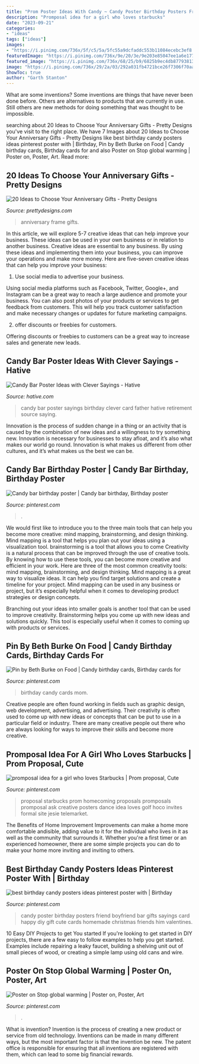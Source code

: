 ```yaml
---
title: "Prom Poster Ideas With Candy ~ Candy Poster Birthday Posters Friend Boyfriend Bar Gifts Sayings Card Happy Diy Gift Cute Cards Homemade Christmas Friends Him Valentines"
description: "Promposal idea for a girl who loves starbucks"
date: "2023-09-21"
categories:
- "ideas"
tags: ["ideas"]
images:
- "https://i.pinimg.com/736x/5f/c5/5a/5fc55a9dcfaddc553b11084ecebc3ef8.jpg"
featuredImage: "https://i.pinimg.com/736x/9e/20/3e/9e203e85047ee1a6e177c79a283cd81a.jpg"
featured_image: "https://i.pinimg.com/736x/68/25/b9/6825b9ec4db87793813fa1e2add2e8c4---birthday-birthday-gifts.jpg"
image: "https://i.pinimg.com/736x/29/2a/03/292a031fb4721bce26f7306f70aabfa9--dance-proposal-proposal-ideas.jpg"
ShowToc: true
author: "Garth Stanton"
---
```



What are some inventions?
Some inventions are things that have never been done before. Others are alternatives to products that are currently in use. Still others are new methods for doing something that was thought to be impossible.

	

		
searching about 20 Ideas to Choose Your Anniversary Gifts - Pretty Designs you've visit to the right place. We have 7 Images about 20 Ideas to Choose Your Anniversary Gifts - Pretty Designs like best birthday candy posters ideas pinterest poster with | Birthday, Pin by Beth Burke on Food | Candy birthday cards, Birthday cards for and also Poster on Stop global warming | Poster on, Poster, Art. Read more:
		
    
## 20 Ideas To Choose Your Anniversary Gifts - Pretty Designs

<img loading=lazy src="https://www.prettydesigns.com/wp-content/uploads/2015/06/Photo-Frame.jpg" onerror="this.onerror=null;this.src='https://tse2.mm.bing.net/th?id=OIP.Q4T0GwM3vH_PCg8azBS8eQHaJ3&amp;pid=15.1';" alt="20 Ideas to Choose Your Anniversary Gifts - Pretty Designs">

_Source: prettydesigns.com_

>anniversary frame gifts. 

	

In this article, we will explore 5-7 creative ideas that can help improve your business. These ideas can be used in your own business or in relation to another business.
Creative ideas are essential to any business. By using these ideas and implementing them into your business, you can improve your operations and make more money. Here are five-seven creative ideas that can help you improve your business:
1. Use social media to advertise your business.

Using social media platforms such as Facebook, Twitter, Google+, and Instagram can be a great way to reach a large audience and promote your business. You can also post photos of your products or services to get feedback from customers. This will help you track customer satisfaction and make necessary changes or updates for future marketing campaigns.

2. offer discounts or freebies for customers.

Offering discounts or freebies to customers can be a great way to increase sales and generate new leads.

    
## Candy Bar Poster Ideas With Clever Sayings - Hative

<img loading=lazy src="https://hative.com/wp-content/uploads/2015/01/candy-bar-sayings/12-candy-bar-saying-ideas.jpg" onerror="this.onerror=null;this.src='https://tse2.mm.bing.net/th?id=OIP.xXtAGYzQS3vZBkdTWtcs0wHaJ4&amp;pid=15.1';" alt="Candy Bar Poster Ideas with Clever Sayings - Hative">

_Source: hative.com_

>candy bar poster sayings birthday clever card father hative retirement source saying. 

	

Innovation is the process of sudden change in a thing or an activity that is caused by the combination of new ideas and a willingness to try something new. Innovation is necessary for businesses to stay afloat, and it’s also what makes our world go round. Innovation is what makes us different from other cultures, and it’s what makes us the best we can be.

    
## Candy Bar Birthday Poster | Candy Bar Birthday, Birthday Poster

<img loading=lazy src="https://i.pinimg.com/736x/9e/20/3e/9e203e85047ee1a6e177c79a283cd81a.jpg" onerror="this.onerror=null;this.src='https://tse4.mm.bing.net/th?id=OIP.ClnsEW1OKm23GYUkC34y1wHaJ3&amp;pid=15.1';" alt="Candy bar birthday poster | Candy bar birthday, Birthday poster">

_Source: pinterest.com_

>. 

	

We would first like to introduce you to the three main tools that can help you become more creative: mind mapping, brainstorming, and design thinking. Mind mapping is a tool that helps you plan out your ideas using a visualization tool. brainstorming is a tool that allows you to come
Creativity is a natural process that can be improved through the use of creative tools. By knowing how to use these tools, you can become more creative and efficient in your work. Here are three of the most common creativity tools: mind mapping, brainstorming, and design thinking.
Mind mapping is a great way to visualize ideas. It can help you find target solutions and create a timeline for your project. Mind mapping can be used in any business or project, but it’s especially helpful when it comes to developing product strategies or design concepts.

Branching out your ideas into smaller goals is another tool that can be used to improve creativity. Brainstorming helps you come up with new ideas and solutions quickly. This tool is especially useful when it comes to coming up with products or services.

    
## Pin By Beth Burke On Food | Candy Birthday Cards, Birthday Cards For

<img loading=lazy src="https://i.pinimg.com/736x/68/25/b9/6825b9ec4db87793813fa1e2add2e8c4---birthday-birthday-gifts.jpg" onerror="this.onerror=null;this.src='https://tse3.mm.bing.net/th?id=OIP.eomc5SujciW6NQP2NdN9hQHaJ4&amp;pid=15.1';" alt="Pin by Beth Burke on Food | Candy birthday cards, Birthday cards for">

_Source: pinterest.com_

>birthday candy cards mom. 

	

Creative people are often found working in fields such as graphic design, web development, advertising, and advertising. Their creativity is often used to come up with new ideas or concepts that can be put to use in a particular field or industry. There are many creative people out there who are always looking for ways to improve their skills and become more creative.

    
## Promposal Idea For A Girl Who Loves Starbucks | Prom Proposal, Cute

<img loading=lazy src="https://i.pinimg.com/736x/29/2a/03/292a031fb4721bce26f7306f70aabfa9--dance-proposal-proposal-ideas.jpg" onerror="this.onerror=null;this.src='https://tse1.mm.bing.net/th?id=OIP.Qwj8MQwxXnS-FJP-eUBk-wHaJ3&amp;pid=15.1';" alt="promposal idea for a girl who loves Starbucks | Prom proposal, Cute">

_Source: pinterest.com_

>proposal starbucks prom homecoming proposals promposals promposal ask creative posters dance idea loves golf hoco invites formal site jesie telemarket. 

	

The Benefits of Home Improvement
Improvements can make a home more comfortable andisible, adding value to it for the individual who lives in it as well as the community that surrounds it. Whether you're a first timer or an experienced homeowner, there are some simple projects you can do to make your home more inviting and inviting to others.

    
## Best Birthday Candy Posters Ideas Pinterest Poster With | Birthday

<img loading=lazy src="https://i.pinimg.com/736x/5f/c5/5a/5fc55a9dcfaddc553b11084ecebc3ef8.jpg" onerror="this.onerror=null;this.src='https://tse3.mm.bing.net/th?id=OIP.sx9JD8aJgPc4pW7TM0L8EAHaNL&amp;pid=15.1';" alt="best birthday candy posters ideas pinterest poster with | Birthday">

_Source: pinterest.com_

>candy poster birthday posters friend boyfriend bar gifts sayings card happy diy gift cute cards homemade christmas friends him valentines. 

	

10 Easy DIY Projects to get You started
If you're looking to get started in DIY projects, there are a few easy to follow examples to help you get started. Examples include repairing a leaky faucet, building a shelving unit out of small pieces of wood, or creating a simple lamp using old cans and wire.

    
## Poster On Stop Global Warming | Poster On, Poster, Art

<img loading=lazy src="https://i.pinimg.com/736x/2f/de/69/2fde69a1b8ea3a541e6fcd30863e12e9.jpg" onerror="this.onerror=null;this.src='https://tse1.mm.bing.net/th?id=OIP.i9vEj_n6CxnrN3kHXG-S7AHaKo&amp;pid=15.1';" alt="Poster on Stop global warming | Poster on, Poster, Art">

_Source: pinterest.com_

>. 

	

What is invention?
Invention is the process of creating a new product or service from old technology. Inventions can be made in many different ways, but the most important factor is that the invention be new. 
The patent office is responsible for ensuring that all inventions are registered with them, which can lead to some big financial rewards.

